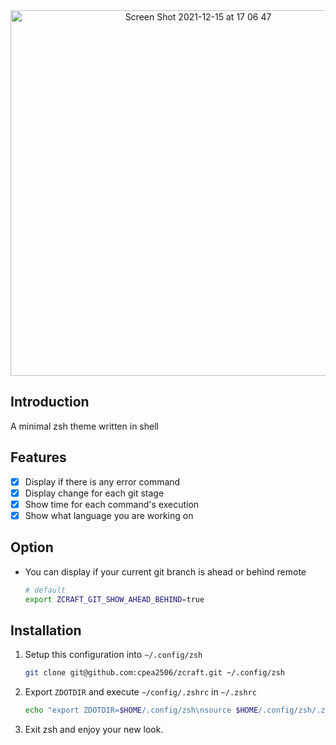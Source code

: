 <div align="center">
<img width="585" alt="Screen Shot 2021-12-15 at 17 06 47" src="https://user-images.githubusercontent.com/42694704/146170391-02ebd6ed-cd76-4124-90aa-198340e16693.png">
</div>

## Introduction
A minimal zsh theme written in shell

## Features
- [x] Display if there is any error command
- [x] Display change for each git stage
- [x] Show time for each command's execution
- [x] Show what language you are working on

## Option
- You can display if your current git branch is ahead or behind remote

  ```bash
  # default
  export ZCRAFT_GIT_SHOW_AHEAD_BEHIND=true
  ```

## Installation
1. Setup this configuration into `~/.config/zsh`
      ```bash
      git clone git@github.com:cpea2506/zcraft.git ~/.config/zsh
      ```

2. Export `ZDOTDIR` and execute `~/config/.zshrc` in `~/.zshrc`
    ```bash
    echo "export ZDOTDIR=$HOME/.config/zsh\nsource $HOME/.config/zsh/.zshrc" >> ~/.zshrc
    ```

3. Exit zsh and enjoy your new look.
